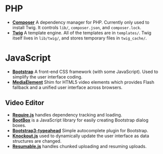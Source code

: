 # PHP
* **[Composer](http://getcomposer.com)**
	A dependency manager for PHP. Currently only used to install Twig.
	It controls `lib/`, `composer.json`, and `composer.lock`.
* **[Twig](http://twig.sensiolabs.org)**
	A template engine. All of the templates are in `templates/`.
	Twig itself lives in `lib/twig/`, and stores temporary files in `twig_cache/`.

# JavaScript
* **[Bootstrap](http://getbootstrap.com)** A front-end CSS framework (with some JavaScript).
	Used to simplify the user interface coding.
* **[MediaElement](http://mediaelementjs.com)**
	Shim for HTML5 video elements which provides Flash fallback and a unified user interface across browsers.
## Video Editor
* **[Require.js](http://requirejs.org)** handles dependency tracking and loading.
* **[BootBox](http://bootboxjs.com)** is a JavaScript library for easily creating Bootstrap dialog boxes.
* **[Bootstrap3-typeahead](https://github.com/bassjobsen/Bootstrap-3-Typeahead)**
	Simple autocomplete plugin for Bootstrap.
* **[Knockout.js](http://knockoutjs.com)** used to dynamically update the user interface as data structures are changed.
* **[Resumable.js](http://resumablejs.com)** handles chunked uploading and resuming uploads.
